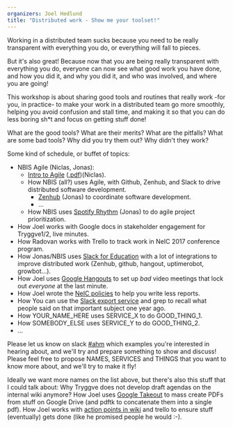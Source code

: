 ```yaml
---
organizers: Joel Hedlund
title: "Distributed work - Show me your toolset!"
---
```

Working in a distributed team sucks because you need to be really transparent
with everything you do, or everything will fall to pieces.

But it's also great! Because now that you are being really transparent with
everything you do, everyone can now see what good work you have done, and how
you did it, and why you did it, and who was involved, and where you are going!

This workshop is about sharing good tools and routines that really work -for
you, in practice- to make your work in a distributed team go more smoothly,
helping you avoid confusion and stall time, and making it so that you can do
less boring sh\*t and focus on getting stuff done!

What are the good tools? What are their merits? What are the pitfalls?
What are some bad tools? Why did you try them out? Why didn't they work?

Some kind of schedule, or buffet of topics:

- NBIS Agile (Niclas, Jonas):
  - [Intro to Agile](https://drive.google.com/file/d/0B_ns0EVjmCCZMmVrbnFJOXJxR2M/view) ([.pdf](https://drive.google.com/file/d/0B_ns0EVjmCCZeE1wOTBBS3kwbTA/view?usp=drive_web))(Niclas).
  - How NBIS (all?) uses Agile, with Github, Zenhub, and Slack to drive distributed software development.
    - [Zenhub](https://www.zenhub.com/) (Jonas) to coordinate software development.
    - ...
  - How NBIS uses [Spotify Rhythm](https://goo.gl/ao0pZQ) (Jonas) to do agile project prioritization.
- How Joel works with Google docs in stakeholder engagement for Tryggve1/2, live minutes.
- How Radovan works with Trello to track work in NeIC 2017 conference program.
- How Jonas/NBIS uses [Slack for Education](https://get.slack.help/hc/en-us/articles/206646877-Slack-for-Education) with a lot of integrations to improve distributed work (Zenhub, github, hangout, uptimerobot, growbot...).
- How Joel uses [Google Hangouts](https://goo.gl/WzUF7G) to set up *bad* video meetings that lock out _everyone_ at the last minute.
- How Joel wrote the [NeIC policies](https://wiki.neic.no/wiki/Category:Policy) to help you write less reports.
- How You can use the [Slack export service](https://neic.slack.com/services/export) and grep to recall what people said on that important subject one year ago.
- How YOUR_NAME_HERE uses SERVICE_X to do GOOD_THING_1.
- How SOMEBODY_ELSE uses SERVICE_Y to do GOOD_THING_2.
- ...

Please let us know on slack [#ahm](https://neic.slack.com/messages/ahm/) which examples you're interested in hearing
about, and we'll try and prepare something to show and discuss! Please feel
free to propose NAMES, SERVICES and THINGS that you want to know more about,
and we'll try to make it fly!

Ideally we want more names on the list above, but there's also this stuff that I
could talk about: Why Tryggve does not develop draft agendas on the internal
wiki anymore? How Joel uses [Google Takeout](https://takeout.google.com/settings/takeout) to mass create PDFs from stuff on
Google Drive (and pdftk to concatenate them into a single pdf). How Joel works
with [action points in wiki](https://wiki.neic.no/int/Wikitricks#Action_points) and trello to ensure stuff (eventually) gets done
(like he promised people he would :-).
